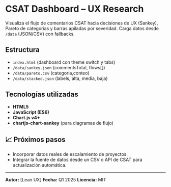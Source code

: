 # CSAT Dashboard – UX Research
Visualiza el flujo de comentarios CSAT hacia decisiones de UX (Sankey), Pareto de categorías y barras apiladas por severidad. Carga datos desde `/data` (JSON/CSV) con fallbacks.

## Estructura
- `index.html` (dashboard con theme switch y tabs)
- `/data/sankey.json` (commentsTotal, flows[])
- `/data/pareto.csv` (categoria,conteo)
- `/data/stacked.json` (labels, alta, media, baja)

## Tecnologías utilizadas
- **HTML5**
- **JavaScript (ES6)**
- **Chart.js v4+**
- **chartjs-chart-sankey** (para diagramas de flujo)

## 📈 Próximos pasos
- Incorporar datos reales de escalamiento de proyectos.
- Integrar la fuente de datos desde un CSV o API de CSAT para actualización automática.


---
**Autor:** [Lean UX]
**Fecha:** Q1 2025
**Licencia:** MIT